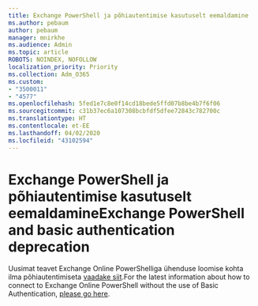 ```yaml
---
title: Exchange PowerShell ja põhiautentimise kasutuselt eemaldamine
ms.author: pebaum
author: pebaum
manager: mnirkhe
ms.audience: Admin
ms.topic: article
ROBOTS: NOINDEX, NOFOLLOW
localization_priority: Priority
ms.collection: Adm_O365
ms.custom:
- "3500011"
- "4577"
ms.openlocfilehash: 5fed1e7c8e0f14cd18bede5ffd07b8be4b7f6f06
ms.sourcegitcommit: c31b37ec6a107308bcbfdf5dfee72843c782700c
ms.translationtype: HT
ms.contentlocale: et-EE
ms.lasthandoff: 04/02/2020
ms.locfileid: "43102594"
---
```

# <a name="exchange-powershell-and-basic-authentication-deprecation"></a><span data-ttu-id="136a4-102">Exchange PowerShell ja põhiautentimise kasutuselt eemaldamine</span><span class="sxs-lookup"><span data-stu-id="136a4-102">Exchange PowerShell and basic authentication deprecation</span></span>

<span data-ttu-id="136a4-103">Uusimat teavet Exchange Online PowerShelliga ühenduse loomise kohta ilma põhiautentimiseta [vaadake siit](https://aka.ms/psbasicauth).</span><span class="sxs-lookup"><span data-stu-id="136a4-103">For the latest information about how to connect to Exchange Online PowerShell without the use of Basic Authentication, [please go here](https://aka.ms/psbasicauth).</span></span>
